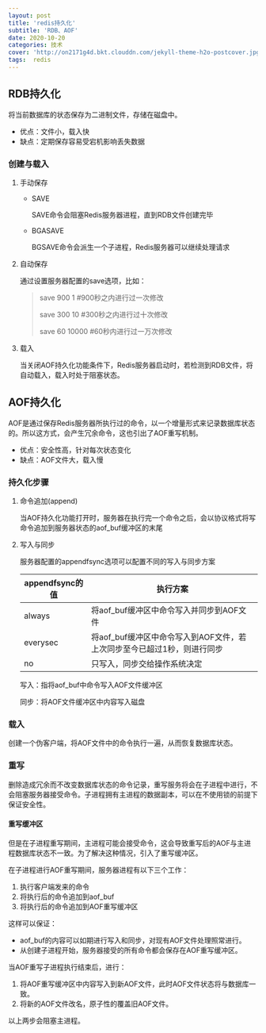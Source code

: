 ```yaml
---
layout: post
title: 'redis持久化'
subtitle: 'RDB、AOF'
date: 2020-10-20
categories: 技术
cover: 'http://on2171g4d.bkt.clouddn.com/jekyll-theme-h2o-postcover.jpg'
tags:  redis
---
```

## RDB持久化 ##

将当前数据库的状态保存为二进制文件，存储在磁盘中。

- 优点：文件小，载入快
- 缺点：定期保存容易受宕机影响丢失数据

### 创建与载入 ###

1. 手动保存

   - SAVE

     SAVE命令会阻塞Redis服务器进程，直到RDB文件创建完毕

   - BGASAVE

     BGSAVE命令会派生一个子进程，Redis服务器可以继续处理请求

2. 自动保存

   通过设置服务器配置的save选项，比如：

   > save 900 1              #900秒之内进行过一次修改
   >
   > save 300 10		    #300秒之内进行过十次修改
   >
   > save 60 10000	   #60秒内进行过一万次修改

3. 载入

   当关闭AOF持久化功能条件下，Redis服务器启动时，若检测到RDB文件，将自动载入，载入时处于阻塞状态。

   

## AOF持久化 ##

AOF是通过保存Redis服务器所执行过的命令，以一个增量形式来记录数据库状态的。所以这方式，会产生冗余命令，这也引出了AOF重写机制。

- 优点：安全性高，针对每次状态变化
- 缺点：AOF文件大，载入慢

### 持久化步骤 ###

1. 命令追加(append)

   当AOF持久化功能打开时，服务器在执行完一个命令之后，会以协议格式将写命令追加到服务器状态的aof_buf缓冲区的末尾

2. 写入与同步

   服务器配置的appendfsync选项可以配置不同的写入与同步方案

   | appendfsync的值 | 执行方案                                                     |
   | --------------- | ------------------------------------------------------------ |
   | always          | 将aof_buf缓冲区中命令写入并同步到AOF文件                     |
   | everysec        | 将aof_buf缓冲区中命令写入到AOF文件，若上次同步至今已超过1秒，则进行同步 |
   | no              | 只写入，同步交给操作系统决定                                 |

   写入：指将aof_buf中命令写入AOF文件缓冲区

   同步：将AOF文件缓冲区中内容写入磁盘



### 载入 ###

创建一个伪客户端，将AOF文件中的命令执行一遍，从而恢复数据库状态。



### 重写 ###

删除造成冗余而不改变数据库状态的命令记录，重写服务将会在子进程中进行，不会阻塞服务器接受命令。子进程拥有主进程的数据副本，可以在不使用锁的前提下保证安全性。

#### 重写缓冲区 ####

但是在子进程重写期间，主进程可能会接受命令，这会导致重写后的AOF与主进程数据库状态不一致。为了解决这种情况，引入了重写缓冲区。

在子进程进行AOF重写期间，服务器进程有以下三个工作：

1. 执行客户端发来的命令
2. 将执行后的命令追加到aof_buf
3. 将执行后的命令追加到AOF重写缓冲区

这样可以保证：

- aof_buf的内容可以如期进行写入和同步，对现有AOF文件处理照常进行。
- 从创建子进程开始，服务器接受的所有命令都会保存在AOF重写缓冲区。

当AOF重写子进程执行结束后，进行：

1. 将AOF重写缓冲区中内容写入到新AOF文件，此时AOF文件状态将与数据库一致。
2. 将新的AOF文件改名，原子性的覆盖旧AOF文件。

以上两步会阻塞主进程。


